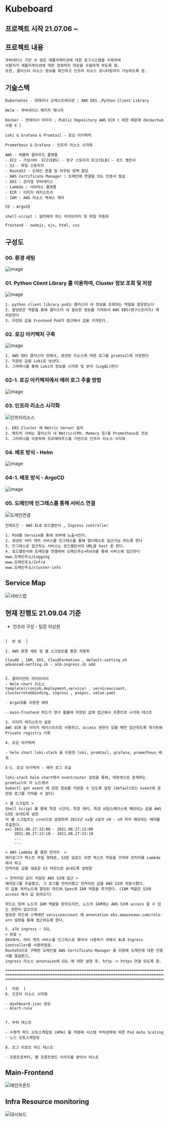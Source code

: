 # Kubeboard

## 프로젝트 시작 21.07.06 ~ 

## 프로젝트 내용
```
쿠버네티스 기반 수 많은 애플리케이션에 대한 로그시스템을 구축하여 
사용자가 애플리케이션에 대한 장애처리 대응을 수월하게 하도록 함.
또한, 클러스터 리소스 정보를 확인하고 인프라 리소스 모니터링까지 가능하도록 함.
```

## 기술스택
```
Kubernetes - 컨테이너 오케스트레이션 : AWS EKS ,Python Client Library

Helm - 쿠버네티스 패키지 매니저

Docker - 컨테이너 이미지 , Public Repository AWS ECR ( 제한 때문에 dockerhub 사용 X ) 

Loki & Grafana & Promtail - 로깅 아키텍처 

Prometheus & Grafana - 인프라 리소스 시각화

AWS - 퍼블릭 클라우드 플랫폼
- EC2 - 가상서버  EC2(EBS) - 영구 스토리지 EC2(ELB) - 로드 밸런서
- S3 - 파일 스토리지
- Route53 - 도메인 연결 및 라우팅 정책 할당 
- AWS Certificate Manager : 도메인에 연결될 SSL 인증서 발급 
- EKS : 관리형 쿠버네티스
- Lambda : 서비리스 플랫폼
- ECR : 이미지 레지스트리 
- IAM : AWS 리소스 액세스 제어 

CD - ArgoCD

shell-script : 설치해야 하는 라이브러리 및 파일 자동화

Frontend - nodejs, ejs, html, css 
```

## 구성도
### 00. 환경 세팅
![image](https://user-images.githubusercontent.com/50174803/131027510-a4ef3502-0a4f-4bc3-8130-1ceadb8af5d4.png)

### 01. Python Client Library 를 이용하여, Cluster 정보 조회 및 저장
![image](https://user-images.githubusercontent.com/50174803/131027555-c3272426-c3cc-447d-b767-6ce452d470b0.png)

```
1. python client library pod는 클러스터 내 정보를 조회하는 역할을 할당받는다
2. 할당받은 역할을 통해 클러스터 내 필요한 정보를 가져와서 AWS EBS(영구스토리지) 에 저장한다
3. 저장된 값을 Frontend Pod가 접근해서 값을 가져온다. 
```

### 02. 로깅 아키텍처 구축
![image](https://user-images.githubusercontent.com/50174803/131027638-bf8b61cf-7873-420f-8c51-e46214350a47.png)

```
1. AWS EKS 클러스터 안에서, 생성된 리소스에 대한 로그를 promtail에 저장한다
2. 저장된 값을 Loki로 보낸다. 
3. 그라파나를 통해 Loki의 정보를 시각화 및 분석 (LogQL)한다
```
### 02-1. 로깅 아키텍처에서 에러 로그 추출 방법
![image](https://user-images.githubusercontent.com/50174803/131027691-f19cb1c4-5f97-4a65-b15c-0f070bb4a83f.png)

### 03. 인프라 리소스 시각화
![인프라리소스](https://user-images.githubusercontent.com/50174803/126032478-0cb45a3a-2fa0-4485-935e-899693f5be53.png)

```
1. EKS Cluster 에 Metric Server 설치
2. 메트릭 서버는 클러스터 내 Metric(CPU. Memory 등)을 Prometheus로 전송
3. 그라파나를 이용하여 프로메테우스를 기반으로 인프라 리소스 시각화
```

### 04. 배포 방식 - Helm
![image](https://user-images.githubusercontent.com/50174803/131027790-268c5cad-98f1-4f75-a5d1-a7e861271d2b.png)

### 04-1. 배포 방식 - ArgoCD
![image](https://user-images.githubusercontent.com/50174803/131027827-5e148763-ab8f-43b7-b060-83554a28a062.png)

### 05. 도메인에 인그레스를 통해 서비스 연결
![도메인연결](https://user-images.githubusercontent.com/50174803/126032573-0a266b9b-9a10-491c-8830-825201fbe1a3.png)

```
전제조건 - AWS ELB 로드밸런서 , Ingress controller

1. Pod를 Service를 통해 외부에 노출시킨다.
2. 생성된 여러 개의 서비스를 인그레스를 통해 멀티패스로 접근가능 하도록 한다
3. 인그레스로 접근하는 서비스는 로드밸런서의 URL을 host 로 한다. 
4. 로드밸런서와 도메인을 연결하여 도메인주소+Path를 통해 서비스에 접근한다
www.도메인주소/Logging
www.도메인주소/Infra
www.도메인주소/cluster-info 
```

## Service Map
![서비스맵](https://user-images.githubusercontent.com/50174803/129410469-4cc9bbb2-eb4c-4190-86fd-39a972879d59.jpg)

## 현재 진행도 21.09.04 기준

* 인프라 구성 - 팀장 이상원 
```

[  완 료  ]

1. AWS 환경 세팅 및 쉘 스크립트를 통한 자동화

Cloud9 , IAM, EKS, CloudFormation , default-setting.sh
advanced-setting.sh - alb-ingress.sh add


2. 클라이언트 라이브러리
- Helm chart 리소스 
template(cronjob,deployment,service) , serviceaccount, clusterrole&binding, ingress , pv&pvc, value.yaml

- ArgoCD를 이용한 배포 

- main-frontend 파드가 영구 볼륨에 저장된 값에 접근해서 프론트로 시각화 테스트 

3. 이미지 레지스트리 설정
AWS ECR 을 이미지 레지스트리로 사용하고, access 권한이 있을 때만 접근하도록 하기위해 Private registry 사용 

4. 로깅 아키텍처

- helm chart loki-stack 을 이용한 loki, promtail, grafana, prometheus 배포 

4-1. 로깅 아키텍처 - 에러 로그 추출

loki-stack helm chart에서 eventrouter 설정을 통해, 데몬셋으로 존재하는 promtail이 각 노드에서 
kubectl get event 에 관한 정보를 저장할 수 있도록 설정 (default로는 event에 관련된 로그를 가져올 수 없다)

< 쉘 스크립트 >
Shell Script 를 통해 특정 시간대, 특정 에러, 특정 네임스페이스에 해당되는 값을 AWS S3로 보내도록 설정
이 쉘 스크립트는 cron으로 설정하여 2021년 xx월 x일의 n0 - n9 까지 해당되는 에러를 추출한다.
ex) 2021.08.27:13:00 - 2021.08.27:13:09
    2021.08.27:13:10 - 2021.08.27:13:19
    ...
    ...

< AWS Lambda 를 통한 전처리  >
에러로그가 텍스트 파일 형태로, S3로 업로드 되면 텍스트 파일을 가져와 전처리를 Lambda 에서 하고
전처리된 값을 새로운 S3 버킷으로 보내도록 설정함

< 전처리된 값이 저장된 AWS S3에 접근 >
에러로그를 추출했고, 그 로그를 전처리했고 전처리된 값을 AWS S3에 저장시켰다.
이 값을 워커노드에 할당된 파드에 Spec에 IAM 역할을 추가한다. (IAM 역할은 S3에 access 해서 값 읽어오기)

파드는 원래 노드의 IAM 역할을 받아오지만, 노드의 IAM에는 AWS S3에 access 할 수 있는 권한이 없으므로
필요한 파드에 스펙에만 serviceaccount 에 annotation eks.amazonaws.com/role-arn 설정을 통해 접근하도록 한다.

5. alb ingress : SSL
< 완료 >
EKS에서, 여러 개의 서비스를 인그레스로 묶어서 사용하기 위해서 ALB Ingress Controller를 사용하였음.
Route53으로 구매한 도메인을 AWS Certificate Manager 을 이용해 도메인에 대한 인증서를 발급받고,
ingress 리소스 annotaion에 SSL 에 대한 설정 후, http -> https 연결 되도록 함. 

================================================================================================================
================================================================================================================
================================================================================================================

[  미완  ]
6. 인프라 리소스 시각화

- dashboard.json 생성
- Alert-rule 


7. 부하 테스트

- 수평적 파드 오토스케일링 (HPA) 를 적용해 시스템 부하상태에 따른 Pod Auto Scaling
- 노드 오토스케일링

8. 로그 리포트 파드 테스트

- 프론트로부터, 웹 프론트엔드 이미지를 받아서 테스트 

```
## Main-Frontend 
![메인프론트](https://user-images.githubusercontent.com/50174803/132130876-91ea9f9e-4c9c-4a4c-b107-d23d570efb1d.jpg)

## Infra Resource monitoring
![대시보드](https://user-images.githubusercontent.com/50174803/132130890-126bf251-f5f6-496d-b681-7c75c973d3af.jpg)
